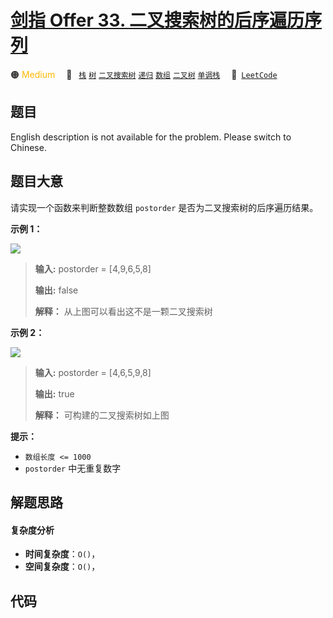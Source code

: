 # [剑指 Offer 33. 二叉搜索树的后序遍历序列](https://leetcode.cn/problems/er-cha-sou-suo-shu-de-hou-xu-bian-li-xu-lie-lcof)

🟠 <font color=#ffb800>Medium</font>&emsp; 🔖&ensp; [`栈`](/leetcode-js/outline/tag/stack.md) [`树`](/leetcode-js/outline/tag/tree.md) [`二叉搜索树`](/leetcode-js/outline/tag/binary-search-tree.md) [`递归`](/leetcode-js/outline/tag/recursion.md) [`数组`](/leetcode-js/outline/tag/array.md) [`二叉树`](/leetcode-js/outline/tag/binary-tree.md) [`单调栈`](/leetcode-js/outline/tag/monotonic-stack.md)&emsp; 🔗&ensp;[`LeetCode`](https://leetcode.cn/problems/er-cha-sou-suo-shu-de-hou-xu-bian-li-xu-lie-lcof)

## 题目

English description is not available for the problem. Please switch to
Chinese.


## 题目大意

请实现一个函数来判断整数数组 `postorder` 是否为二叉搜索树的后序遍历结果。



**示例 1：**

![](https://pic.leetcode.cn/1706665328-rfvWhs-%E6%88%AA%E5%B1%8F2024-01-31%2009.41.48.png)

> 
> 
> 
> 
> 
> **输入:** postorder = [4,9,6,5,8]
> 
> **输出:** false 
> 
> **解释：** 从上图可以看出这不是一颗二叉搜索树
> 
> 

**示例 2：**

![](https://pic.leetcode.cn/1694762510-vVpTic-%E5%89%91%E6%8C%8733.png)

> 
> 
> 
> 
> 
> **输入:** postorder = [4,6,5,9,8]
> 
> **输出:** true 
> 
> **解释：** 可构建的二叉搜索树如上图
> 
> 



**提示：**

  * `数组长度 <= 1000`
  * `postorder` 中无重复数字




## 解题思路

#### 复杂度分析

- **时间复杂度**：`O()`，
- **空间复杂度**：`O()`，

## 代码

```javascript

```